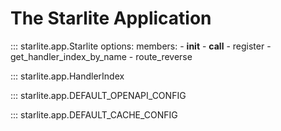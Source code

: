 # The Starlite Application

::: starlite.app.Starlite
    options:
        members:
            - __init__
            - __call__
            - register
            - get_handler_index_by_name
            - route_reverse

::: starlite.app.HandlerIndex

::: starlite.app.DEFAULT_OPENAPI_CONFIG

::: starlite.app.DEFAULT_CACHE_CONFIG
